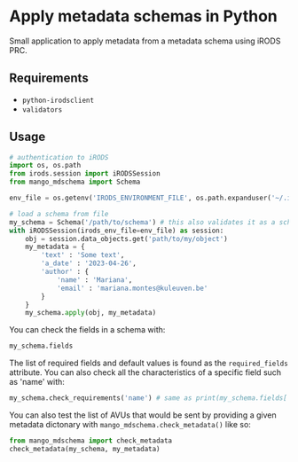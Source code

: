 # Apply metadata schemas in Python

Small application to apply metadata from a metadata schema using iRODS PRC.

## Requirements

- `python-irodsclient`
- `validators`

## Usage

```python
# authentication to iRODS
import os, os.path
from irods.session import iRODSSession
from mango_mdschema import Schema

env_file = os.getenv('IRODS_ENVIRONMENT_FILE', os.path.expanduser('~/.irods/irods_environment.json'))

# load a schema from file
my_schema = Schema('/path/to/schema') # this also validates it as a schema
with iRODSSession(irods_env_file=env_file) as session:
    obj = session.data_objects.get('path/to/my/object')
    my_metadata = {
        'text' : 'Some text',
        'a_date' : '2023-04-26',
        'author' : {
            'name' : 'Mariana',
            'email' : 'mariana.montes@kuleuven.be'
        }
    }
    my_schema.apply(obj, my_metadata)
```

You can check the fields in a schema with:

```python
my_schema.fields
```

The list of required fields and default values is found as the `required_fields` attribute.
You can also check all the characteristics of a specific field such as 'name' with:

```python
my_schema.check_requirements('name') # same as print(my_schema.fields['name'])
```

You can also test the list of AVUs that would be sent by providing a given metadata dictonary with `mango_mdschema.check_metadata()` like so:

```python
from mango_mdschema import check_metadata
check_metadata(my_schema, my_metadata)
```